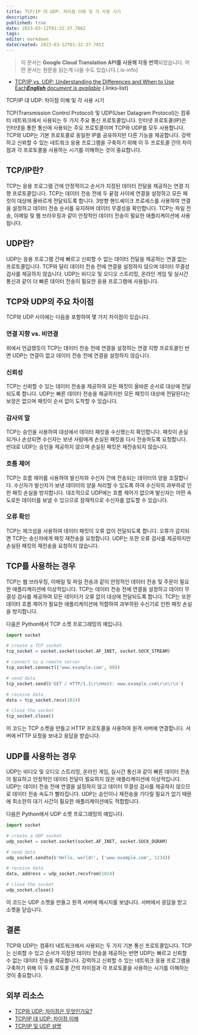 ```yaml
---
title: TCP/IP 대 UDP: 차이점 이해 및 각 사용 시기
description: 
published: true
date: 2023-03-12T01:32:37.706Z
tags: 
editor: markdown
dateCreated: 2023-03-12T01:32:37.705Z
---
```


> 이 문서는 **Google Cloud Translation API를 사용해 자동 번역**되었습니다.
어떤 문서는 원문을 읽는게 나을 수도 있습니다.{.is-info}



- [TCP/IP vs. UDP: Understanding the Differences and When to Use Each***English** document is available*](/en/Knowledge-base/Network/tcpip-vs-udp-understanding-the-differences-and-when-to-use-each)
{.links-list}

TCP/IP 대 UDP: 차이점 이해 및 각 사용 시기

TCP(Transmission Control Protocol) 및 UDP(User Datagram Protocol)는 컴퓨터 네트워크에서 사용되는 두 가지 주요 통신 프로토콜입니다. 인터넷 프로토콜(IP)은 인터넷을 통한 통신에 사용되는 주요 프로토콜이며 TCP와 UDP를 모두 사용합니다. TCP와 UDP는 기본 프로토콜로 동일한 IP를 공유하지만 다른 기능을 제공합니다. 강력하고 신뢰할 수 있는 네트워크 응용 프로그램을 구축하기 위해 이 두 프로토콜 간의 차이점과 각 프로토콜을 사용하는 시기를 이해하는 것이 중요합니다.

## TCP/IP란?

TCP는 응용 프로그램 간에 안정적이고 순서가 지정된 데이터 전달을 제공하는 연결 지향 프로토콜입니다. TCP는 데이터 전송 전에 두 끝점 사이에 연결을 설정하고 모든 패킷이 대상에 올바르게 전달되도록 합니다. 3방향 핸드셰이크 프로세스를 사용하여 연결을 설정하고 데이터 전송 순서를 유지하며 데이터 무결성을 확인합니다. TCP는 파일 전송, 이메일 및 웹 브라우징과 같이 안정적인 데이터 전송이 필요한 애플리케이션에 사용됩니다.

## UDP란?

UDP는 응용 프로그램 간에 빠르고 신뢰할 수 없는 데이터 전달을 제공하는 연결 없는 프로토콜입니다. TCP와 달리 데이터 전송 전에 연결을 설정하지 않으며 데이터 무결성 검사를 제공하지 않습니다. UDP는 비디오 및 오디오 스트리밍, 온라인 게임 및 실시간 통신과 같이 더 빠른 데이터 전송이 필요한 응용 프로그램에 사용됩니다.

## TCP와 UDP의 주요 차이점

TCP와 UDP 사이에는 다음을 포함하여 몇 가지 차이점이 있습니다.

### 연결 지향 vs. 비연결

위에서 언급했듯이 TCP는 데이터 전송 전에 연결을 설정하는 연결 지향 프로토콜인 반면 UDP는 연결이 없고 데이터 전송 전에 연결을 설정하지 않습니다.

### 신뢰성

TCP는 신뢰할 수 있는 데이터 전송을 제공하여 모든 패킷이 올바른 순서로 대상에 전달되도록 합니다. UDP는 빠른 데이터 전송을 제공하지만 모든 패킷이 대상에 전달된다는 보장은 없으며 패킷이 순서 없이 도착할 수 있습니다.

### 감사의 말

TCP는 승인을 사용하여 대상에서 데이터 패킷을 수신했는지 확인합니다. 패킷이 손실되거나 손상되면 수신자는 보낸 사람에게 손실된 패킷을 다시 전송하도록 요청합니다. 반대로 UDP는 승인을 제공하지 않으며 손실된 패킷은 재전송되지 않습니다.

### 흐름 제어

TCP는 흐름 제어를 사용하여 발신자와 수신자 간에 전송되는 데이터의 양을 조절합니다. 수신자가 발신자가 보낸 데이터의 양을 처리할 수 있도록 하여 수신자의 과부하로 인한 패킷 손실을 방지합니다. 대조적으로 UDP에는 흐름 제어가 없으며 발신자는 어떤 속도로든 데이터를 보낼 수 있으므로 잠재적으로 수신자를 압도할 수 있습니다.

### 오류 확인

TCP는 체크섬을 사용하여 데이터 패킷이 오류 없이 전달되도록 합니다. 오류가 감지되면 TCP는 송신자에게 패킷 재전송을 요청합니다. UDP는 또한 오류 검사를 제공하지만 손실된 패킷의 재전송을 요청하지 않습니다.

## TCP를 사용하는 경우

TCP는 웹 브라우징, 이메일 및 파일 전송과 같이 안정적인 데이터 전송 및 주문이 필요한 애플리케이션에 이상적입니다. TCP는 데이터 전송 전에 연결을 설정하고 데이터 무결성 검사를 제공하여 모든 데이터가 오류 없이 대상에 전달되도록 합니다. TCP는 또한 데이터 흐름 제어가 필요한 애플리케이션에 적합하여 과부하된 수신기로 인한 패킷 손실을 방지합니다.

다음은 Python에서 TCP 소켓 프로그래밍의 예입니다.

```python
import socket

# create a TCP socket
tcp_socket = socket.socket(socket.AF_INET, socket.SOCK_STREAM)

# connect to a remote server
tcp_socket.connect(('www.example.com', 80))

# send data
tcp_socket.send(b'GET / HTTP/1.1\r\nHost: www.example.com\r\n\r\n')

# receive data
data = tcp_socket.recv(1024)

# close the socket
tcp_socket.close()
```

이 코드는 TCP 소켓을 만들고 HTTP 프로토콜을 사용하여 원격 서버에 연결합니다. 서버에 HTTP 요청을 보내고 응답을 받습니다.

## UDP를 사용하는 경우

UDP는 비디오 및 오디오 스트리밍, 온라인 게임, 실시간 통신과 같이 빠른 데이터 전송이 필요하고 안정적인 데이터 전달이 필요하지 않은 애플리케이션에 이상적입니다. UDP는 데이터 전송 전에 연결을 설정하지 않고 데이터 무결성 검사를 제공하지 않으므로 데이터 전송 속도가 빨라집니다. UDP는 승인이나 재전송을 기다릴 필요가 없기 때문에 최소한의 대기 시간이 필요한 애플리케이션에도 적합합니다.

다음은 Python에서 UDP 소켓 프로그래밍의 예입니다.

```python
import socket

# create a UDP socket
udp_socket = socket.socket(socket.AF_INET, socket.SOCK_DGRAM)

# send data
udp_socket.sendto(b'Hello, world!', ('www.example.com', 1234))

# receive data
data, address = udp_socket.recvfrom(1024)

# close the socket
udp_socket.close()
```

이 코드는 UDP 소켓을 만들고 원격 서버에 메시지를 보냅니다. 서버에서 응답을 받고 소켓을 닫습니다.

## 결론

TCP와 UDP는 컴퓨터 네트워크에서 사용되는 두 가지 기본 통신 프로토콜입니다. TCP는 신뢰할 수 있고 순서가 지정된 데이터 전송을 제공하는 반면 UDP는 빠르고 신뢰할 수 없는 데이터 전송을 제공합니다. 강력하고 신뢰할 수 있는 네트워크 응용 프로그램을 구축하기 위해 이 두 프로토콜 간의 차이점과 각 프로토콜을 사용하는 시기를 이해하는 것이 중요합니다.

## 외부 리소스

- [TCP와 UDP: 차이점은 무엇인가요?](https://www.cloudflare.com/learning/ddos/glossary/tcp-vs-udp/)
- [TCP/IP 대 UDP: 차이점 이해](https://www.lifewire.com/tcp-ip-and-udp-explained-373381)
- [TCP/IP 및 UDP 설명](https://www.inetdaemon.com/tutorials/internet/ip/protocols/tcp_vs_udp.shtml)